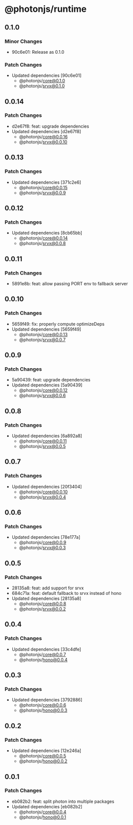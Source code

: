 # @photonjs/runtime

## 0.1.0

### Minor Changes

- 90c6e01: Release as 0.1.0

### Patch Changes

- Updated dependencies [90c6e01]
  - @photonjs/core@0.1.0
  - @photonjs/srvx@0.1.0

## 0.0.14

### Patch Changes

- d2e67f8: feat: upgrade dependencies
- Updated dependencies [d2e67f8]
  - @photonjs/core@0.0.16
  - @photonjs/srvx@0.0.10

## 0.0.13

### Patch Changes

- Updated dependencies [371c2e6]
  - @photonjs/core@0.0.15
  - @photonjs/srvx@0.0.9

## 0.0.12

### Patch Changes

- Updated dependencies [8cb65bb]
  - @photonjs/core@0.0.14
  - @photonjs/srvx@0.0.8

## 0.0.11

### Patch Changes

- 5891e8b: feat: allow passing PORT env to fallback server

## 0.0.10

### Patch Changes

- 5659f49: fix: properly compute optimizeDeps
- Updated dependencies [5659f49]
  - @photonjs/core@0.0.13
  - @photonjs/srvx@0.0.7

## 0.0.9

### Patch Changes

- 5a90439: feat: upgrade dependencies
- Updated dependencies [5a90439]
  - @photonjs/core@0.0.12
  - @photonjs/srvx@0.0.6

## 0.0.8

### Patch Changes

- Updated dependencies [6a892a8]
  - @photonjs/core@0.0.11
  - @photonjs/srvx@0.0.5

## 0.0.7

### Patch Changes

- Updated dependencies [20f3404]
  - @photonjs/core@0.0.10
  - @photonjs/srvx@0.0.4

## 0.0.6

### Patch Changes

- Updated dependencies [78e177a]
  - @photonjs/core@0.0.9
  - @photonjs/srvx@0.0.3

## 0.0.5

### Patch Changes

- 28135a8: feat: add support for srvx
- 684c71a: feat: default fallback to srvx instead of hono
- Updated dependencies [28135a8]
  - @photonjs/core@0.0.8
  - @photonjs/srvx@0.0.2

## 0.0.4

### Patch Changes

- Updated dependencies [33c4dfe]
  - @photonjs/core@0.0.7
  - @photonjs/hono@0.0.4

## 0.0.3

### Patch Changes

- Updated dependencies [3792886]
  - @photonjs/core@0.0.6
  - @photonjs/hono@0.0.3

## 0.0.2

### Patch Changes

- Updated dependencies [12e246a]
  - @photonjs/core@0.0.5
  - @photonjs/hono@0.0.2

## 0.0.1

### Patch Changes

- eb082b2: feat: split photon into multiple packages
- Updated dependencies [eb082b2]
  - @photonjs/core@0.0.4
  - @photonjs/hono@0.0.1
